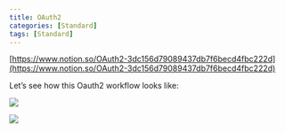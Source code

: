 ```yaml
---
title: OAuth2
categories: [Standard]
tags: [Standard]
---
```


[https://www.notion.so/OAuth2-3dc156d79089437db7f6becd4fbc222d](https://www.notion.so/OAuth2-3dc156d79089437db7f6becd4fbc222d)


Let’s see how this Oauth2 workflow looks like:


![](https://prod-files-secure.s3.us-west-2.amazonaws.com/9960fb2a-b75e-4bea-a8f9-b00925db1215/3bce41e0-99e8-4ebd-9701-e2bc9cbb79a2/Untitled.png?X-Amz-Algorithm=AWS4-HMAC-SHA256&X-Amz-Content-Sha256=UNSIGNED-PAYLOAD&X-Amz-Credential=ASIAZI2LB466SLC5ABQC%2F20251018%2Fus-west-2%2Fs3%2Faws4_request&X-Amz-Date=20251018T202235Z&X-Amz-Expires=3600&X-Amz-Security-Token=IQoJb3JpZ2luX2VjEBwaCXVzLXdlc3QtMiJGMEQCIErtRPfqPkoGW8qGP16GGbPS3%2BWLddQGTVIdWSm6XD6pAiBOeBO62061G83SLr8WSo0t2vT460QccpfqvK6LlDX%2FWCqIBAjF%2F%2F%2F%2F%2F%2F%2F%2F%2F%2F8BEAAaDDYzNzQyMzE4MzgwNSIMl4gwPNckdT7wf4vpKtwDhCkVPRb3Y32l%2BHnypYdqHzYFeNdxVKg6HcPCooiRbPV8ehyYKCvXcjsvRfkr7Cr8663EgdT9fUOXN39xR0xcx6leoCWvGy4Sn2zyqIq0JBmfNh%2Fl%2BYRl2EwDA%2Fq22Vzpm7g2lcdwv0yCGS0kaNlPh6uBt11Jp4WSlvx%2FHnsanjiU6aguEbH18MRQUjODrYIFhvWURd22HUTTU3NS6kUR1a7riyFxfeUP3INqtgcr0J1IwwSDD3kUPWO4VQ%2B7gZmTc4n5vjqui7bTtPnI%2B6CRsFpILUA6F%2BnH7ypT4wx3feq1L8n61%2BG45v9wJlXHGQAGFVEr6mKaR5oHe5fLT66bp9xlBtvXTlGu7IX566AlK6FnE4Iq%2FYBqFaQA2DPzHWhAt6StUmKdoTYGe%2FRYDWpVfetO8ya4UkbgqE%2F%2F%2BDDDcKCEhdfaiqFUOJNoEKo7lk7BOEJTMNne3uUkaReA0nhYYvxSyUf5uWpN87RqmsMtnk8Ea1%2FH%2Fgo6L13CvhOF8x87x5wJJhReARUzy88ora56PaBwWxz83h7AI%2FNib7J6dZDrbpeZfcoQy6Jqfl0TIlWMMTe070lzbdYeTZEyEEieBUJKhRA%2Fn0RlewvDmCj6VnWjupquOfyq9bnlr7kwwd3PxwY6pgFhFZ0y2tXlTi45%2BBDxYI6kGTvcXz%2BUI9%2B20SEQSZzpcM2ln%2B2vystN3zbxAexwKdbqf837nHnNfEyzdjolHDy41VoB%2FihUTxhHFM5H9DL4gNB4r%2By8hFSB6z2ysKUPWtmMWvcShE0tGVvde%2BlOT4%2BzwGOt1bSkXZNRXjQFbR4hyAiJzyzrJ48fSCD0IDkYVSHNsNkUQN06Wb5RNDAH3VX5OVEkHhi%2B&X-Amz-Signature=50bb0f7dc298a90611f33d5f61f22d388a840595da60b0def17547be308725ce&X-Amz-SignedHeaders=host&x-amz-checksum-mode=ENABLED&x-id=GetObject)


![](https://prod-files-secure.s3.us-west-2.amazonaws.com/9960fb2a-b75e-4bea-a8f9-b00925db1215/27d32b66-de43-41de-80f7-7edb81d1190f/Untitled.png?X-Amz-Algorithm=AWS4-HMAC-SHA256&X-Amz-Content-Sha256=UNSIGNED-PAYLOAD&X-Amz-Credential=ASIAZI2LB466SLC5ABQC%2F20251018%2Fus-west-2%2Fs3%2Faws4_request&X-Amz-Date=20251018T202235Z&X-Amz-Expires=3600&X-Amz-Security-Token=IQoJb3JpZ2luX2VjEBwaCXVzLXdlc3QtMiJGMEQCIErtRPfqPkoGW8qGP16GGbPS3%2BWLddQGTVIdWSm6XD6pAiBOeBO62061G83SLr8WSo0t2vT460QccpfqvK6LlDX%2FWCqIBAjF%2F%2F%2F%2F%2F%2F%2F%2F%2F%2F8BEAAaDDYzNzQyMzE4MzgwNSIMl4gwPNckdT7wf4vpKtwDhCkVPRb3Y32l%2BHnypYdqHzYFeNdxVKg6HcPCooiRbPV8ehyYKCvXcjsvRfkr7Cr8663EgdT9fUOXN39xR0xcx6leoCWvGy4Sn2zyqIq0JBmfNh%2Fl%2BYRl2EwDA%2Fq22Vzpm7g2lcdwv0yCGS0kaNlPh6uBt11Jp4WSlvx%2FHnsanjiU6aguEbH18MRQUjODrYIFhvWURd22HUTTU3NS6kUR1a7riyFxfeUP3INqtgcr0J1IwwSDD3kUPWO4VQ%2B7gZmTc4n5vjqui7bTtPnI%2B6CRsFpILUA6F%2BnH7ypT4wx3feq1L8n61%2BG45v9wJlXHGQAGFVEr6mKaR5oHe5fLT66bp9xlBtvXTlGu7IX566AlK6FnE4Iq%2FYBqFaQA2DPzHWhAt6StUmKdoTYGe%2FRYDWpVfetO8ya4UkbgqE%2F%2F%2BDDDcKCEhdfaiqFUOJNoEKo7lk7BOEJTMNne3uUkaReA0nhYYvxSyUf5uWpN87RqmsMtnk8Ea1%2FH%2Fgo6L13CvhOF8x87x5wJJhReARUzy88ora56PaBwWxz83h7AI%2FNib7J6dZDrbpeZfcoQy6Jqfl0TIlWMMTe070lzbdYeTZEyEEieBUJKhRA%2Fn0RlewvDmCj6VnWjupquOfyq9bnlr7kwwd3PxwY6pgFhFZ0y2tXlTi45%2BBDxYI6kGTvcXz%2BUI9%2B20SEQSZzpcM2ln%2B2vystN3zbxAexwKdbqf837nHnNfEyzdjolHDy41VoB%2FihUTxhHFM5H9DL4gNB4r%2By8hFSB6z2ysKUPWtmMWvcShE0tGVvde%2BlOT4%2BzwGOt1bSkXZNRXjQFbR4hyAiJzyzrJ48fSCD0IDkYVSHNsNkUQN06Wb5RNDAH3VX5OVEkHhi%2B&X-Amz-Signature=83f77b68c713c6ab9b3715994841db50e834f8b1ec0530f5feb9501f7a20662d&X-Amz-SignedHeaders=host&x-amz-checksum-mode=ENABLED&x-id=GetObject)

